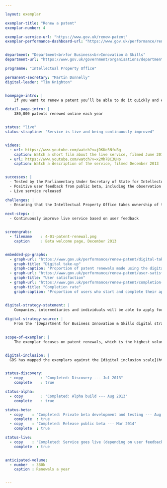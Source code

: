 ```yaml
---

layout: exemplar

exemplar-title: "Renew a patent"
exemplar-number: 4

exemplar-service-url: "https://www.gov.uk/renew-patent"
exemplar-performance-dashboard-url: "https://www.gov.uk/performance/renew-patent"


department: "Department<br>for Business<br>Innovation & Skills"
department-url: "https://www.gov.uk/government/organisations/department-for-business-innovation-skills"

programme: "Intellectual Property Office"

permanent-secretary: "Martin Donnelly"
digital-leader: "Tim Knighton"


homepage-intro: |
    If you want to renew a patent you’ll be able to do it quickly and easily online

detail-page-intro: |
    380,000 patents renewed online each year


status: "live"
status-strapline: "Service is live and being continuously improved"


videos:
  - url: https://www.youtube.com/watch?v=jDKUe3NfuBg
    caption: Watch a short film about the live service, filmed June 2014
  - url: https://www.youtube.com/watch?v=x2Mh7BC3UHo
    caption: Watch a description of the service, filmed December 2013


successes: |
  - Tested by the Parliamentary Under Secretary of State for Intellectual Property
  - Positive user feedback from public beta, including the observation that completing the transaction was ‘a doddle’
  - Live service released

challenges: |
  - Ensuring that the Intellectual Property Office takes ownership of the ongoing development of the service once live
  
next-steps: |
  - Continuously improve live service based on user feedback


screengrabs:
  - filename    : 4-01-patent-renewal.png
    caption     : Beta welcome page, December 2013


embedded-pp-graphs:
  - graph-url: "https://www.gov.uk/performance/renew-patent/digital-takeup"
    graph-title: "Digital take-up"
    graph-caption: "Proportion of patent renewals made using the digital service"
  - graph-url: "https://www.gov.uk/performance/renew-patent/user-satisfaction"
    graph-title: "User satisfaction"
  - graph-url: "https://www.gov.uk/performance/renew-patent/completion-rate"
    graph-title: "Completion rate"
    graph-caption: "Proportion of users who start and complete their application using the digital service"


digital-strategy-statement: |
    Companies, intermediaries and individuals will be able to apply for, track and manage their Patents, Trade Marks and Designs in a simple to use and integrated on-line service that is far easier and more convenient to use than the current paper based approach.
    
digital-strategy-source: |
    From the '[Department for Business Innovation & Skills digital strategy](http://discuss.bis.gov.uk/digitalstrategy/page/7/)' --- December 2012
    

scope-of-exemplar: |
    The exemplar focuses on patent renewals, which is the highest volume transaction and the one most regularly demanded by the Intellectual Property Office's users. Patent renewals is a pathfinder for a digital service that manages the lifecycle of an intellectual property right, from application to grant to renewal. The Intellectual Property Office has been using agile development for 2+ years and is currently considering a genuine agile business transformation programme to fully align its digital services with the improved business process.


digital-inclusion: |
  GDS has mapped the exemplars against the [digital inclusion scale](https://www.gov.uk/government/publications/government-digital-inclusion-strategy/government-digital-inclusion-strategy#measuring-digital-exclusion) to help show where these services may be difficult for some people to use. [See the rating for Renew a patent](https://www.gov.uk/government/publications/government-digital-inclusion-strategy/exemplar-services-and-identity-assurance-how-complex-they-are#patent-renewals).


status-discovery:
  - copy        : "Completed: Discovery --- Jul 2013"
    complete    : true

status-alpha:
  - copy        : "Completed: Alpha build --- Aug 2013"
    complete    : true

status-beta:
  - copy    : "Completed: Private beta development and testing --- Aug 2013 to Mar 2014"
    complete  : true
  - copy    : "Completed: Release public beta --- Mar 2014"
    complete  : true

status-live:
  - copy    : "Completed: Service goes live (depending on user feedback) --- Jul 2014"
    complete  : true


anticipated-volume:
  - number  : 380k
    caption : Renewals a year


---
```



